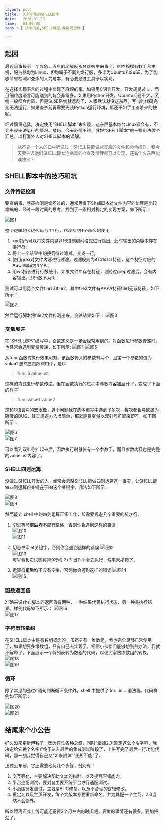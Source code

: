 ```yaml
---
layout: post
title:  无所不能的SHELL脚本
date:   2016-01-29
time:   01:00:00
tags : [ 技术相关,SHELL编程,非常规思维 ]

---
```



## 起因

最近同事接到一个应急，客户的局域网服务器被中病毒了，影响规模有数千台主机，服务器均为Linux，但均属于不同的发行版，多半为Ubuntu和SuSE，为了能够节省检测和查杀的人力成本，有必要通过工具予以实现。

在选择实现语言的过程中出现了麻烦的事。如果用C语言开发，开发周期过长，而且细粒度语言可能碰到的坑会非常多。如果用Python开发，Ubuntu问题不大，系统一般都会内置，但是SuSE系统就悲剧了，人家默认就没这东西，写出的代码完全无法运行，如果查杀前再需要先装Python运行环境，那还不如手工查杀来的快呢。

经过慎重选择，决定使用“SHELL脚本”来实现，这东西基本每台Linux都会有，不会出现无法运行的情况。碰巧，今天心情不错，就把“SHELL脚本”的一些用法做个汇总，以打消外人对SHELL脚本的误解。

> 从不只一个人的口中听说过：SHELL只能做些无脑的文件和命令操作，我今天要告诉他们SHELL脚本连病毒的检查及清理都可以实现，还有什么东西能难住它？

## SHELL脚本中的技巧和坑
### 文件特征检测
要查病毒，特征检测是绕不过的，通常思维下Shell脚本对文件内容的处理是比较难搞的，经过一段时间的思考，找到了一条相对稳定的实现方案，如下所示：  

![图1](/images/2016_01_28_23_34/1.png)

整个逻辑的关键代码为 14 行，它涉及到4个命令的使用:

1. xxd指令可以将文件内容以16进制编码格式进行输出，此时输出的内容中存在换行符;
2. 将上一个结果中的换行符过滤掉，变成一行;
3. 使用grep对文件内容进行过滤，过滤规则为41414141特征，这个特征对应的ASCII编码为4个A；
4. 用wc指令进行行数统计，如果文件中存在特征，则经过grep过滤后，会有内容输出，即行数不为0。  

测试可以用两个文件file1 和file2，其中file2文件有AAAA特征file1无该特征，如下所示：  

![图2](/images/2016_01_28_23_34/2.png)

然后运行脚本将file2文件检测出来，测试结果如下：
![图3](/images/2016_01_28_23_34/3.png)

### 变量展开

在“SHELL脚本”编写中，函数定义是一定会经常用到的。对函数进行参数传递时，也经常会遇到变量传递，如下所示:
![图4](/images/2016_01_28_23_34/4.png)
![图5](/images/2016_01_28_23_34/5.png)  

从func函数的执行效果可知，该函数传入的参数有两个，且第一个参数的值为value1 虽然在函数调用中，是以 

> func $valueList 

这样的方式进行参数传递，但在函数执行的过程中参数内容被展开了，变成了下面的样子

> func value1 value2

这和C语言中的宏很像，这个问题我在脚本编写中遇到了多次，每次都会导致极为隐蔽的BUG。其实规避方法很简单，那就是将变量以双引号扩起来即可，如下图所示：

![图6](/images/2016_01_28_23_34/6.png)  
![图7](/images/2016_01_28_23_34/7.png)  

可以看到双引号扩起来后，函数执行时就仅有一个参数了，而且参数内容也是完整的valueList内容了。

### SHELL四则运算

没做过SHELL开发的人，经常会忽略SHELL能做四则运算这一事实，让SHELL能做四则运算的关键在于let这个关键字，用法如下所示：

![图8](/images/2016_01_28_23_34/8.png)  
![图9](/images/2016_01_28_23_34/9.png)

然而能让 shell 中的四则运算正常工作，却需要规避几个重要的坑才行，

1. 切忌等号**前后均**不应有空格，否则你会遇到这样的错误  
![图10](/images/2016_01_28_23_34/10.png)  
![图11](/images/2016_01_28_23_34/11.png)
2. 切忌书写let关键字，否则你会遇到这样的错误
![图12](/images/2016_01_28_23_34/12.png)  
![图13](/images/2016_01_28_23_34/13.png)  
可以看到它试图将第9行的 2+3 当作命令去执行，结果就报错了。

3. 运算符**前后均**不应有空格，否则你会遇到这样的错误
![图14](/images/2016_01_28_23_34/14.png)  
![图15](/images/2016_01_28_23_34/15.png)  

### 函数返回值
准确来说shell脚本的返回值有两种，一种结果代表执行状态，另一种是执行结果。样例代码如下所示：
![图16](/images/2016_01_28_23_34/16.png)  
![图17](/images/2016_01_28_23_34/17.png)  

### 字符串转数组

在SHELL脚本中是有数组概念的，虽然只有一维数组，但也完全足够日常使用了，如果想要多维数组，只有自己去实现了，相信小伙伴们能够想到些办法，我就不解释了。下面展示一个将列表转为数组的代码，以便大家熟练数组的转换。  
![图18](/images/2016_01_28_23_34/18.png)  
![图19](/images/2016_01_28_23_34/19.png)  

### 循环
除了常见的通过if语句判断循环条件外，shell 中提供了 for...in... 语法糖。代码样例如下所示：  

![图20](/images/2016_01_28_23_34/20.png)  
![图21](/images/2016_01_28_23_34/21.png)  


## 结尾来个小公告

好久没来更新博客了，因为在忙各种总结，同时“蚯蚓2.0(暂定这么个名字吧，我决定给它换个名字)”终于进入最后的集成测试阶段了，上午写完了最后一行功能代码，那一刻我觉得自己又“如来附体”“无所不能”了。

正式公布前，它还需要经历几个步骤，分别有：

1. 交互强化，主要解决帮助文本的措辞，以及提高容错能力。  
2. 平台通配测试，要对各主要系统平台进行通配测试。  
3. 小范围分发测试，主要是BUG修复，以及不合理的逻辑修改。  
4. 重定名以及主页开发，每个大版本都要重新命名，并为其配一个主页，2.0当然不会例外。

所以距离正式上线可能还需要2个月左右的时间吧，要做的事情还有很多，要加把劲了。

